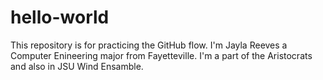 # hello-world
This repository is for practicing the GitHub flow.
I'm Jayla Reeves a Computer Enineering major from Fayetteville. I'm a part of the Aristocrats and also in JSU Wind Ensamble.
